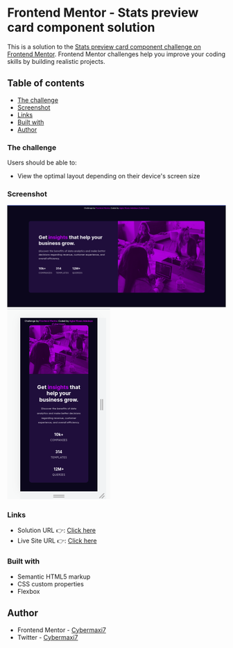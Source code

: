# Frontend Mentor - Stats preview card component solution

This is a solution to the [Stats preview card component challenge on Frontend Mentor](https://www.frontendmentor.io/challenges/stats-preview-card-component-8JqbgoU62). Frontend Mentor challenges help you improve your coding skills by building realistic projects. 

## Table of contents

  - [The challenge](#the-challenge)
  - [Screenshot](#screenshot)
  - [Links](#links)
  - [Built with](#built-with)
- [Author](#author)



### The challenge

Users should be able to:

- View the optimal layout depending on their device's screen size

### Screenshot

![desktop version](./images/Screenshot%20from%202022-10-19%2019-30-24.png)
![mobile version](./images/Screenshot%20from%202022-10-19%2019-35-13.png)



### Links

- Solution URL 👉: [Click here](https://www.frontendmentor.io/solutions/stats-preview-card-component-AS9157caxD)
- Live Site URL 👉: [Click here](https://cybermaxi7.github.io/Stats-preview-card-component/)


### Built with

- Semantic HTML5 markup
- CSS custom properties
- Flexbox




## Author

- Frontend Mentor - [Cybermaxi7](https://www.frontendmentor.io/profile/cybermaxi7)
- Twitter - [Cybermaxi7](https://www.twitter.com/cybermaxi7)

